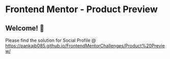 # Frontend Mentor - Product Preview

## Welcome! 👋
Please find the solution for Social Profile @ https://pankajb085.github.io/FrontendMentorChallenges/Product%20Preview/